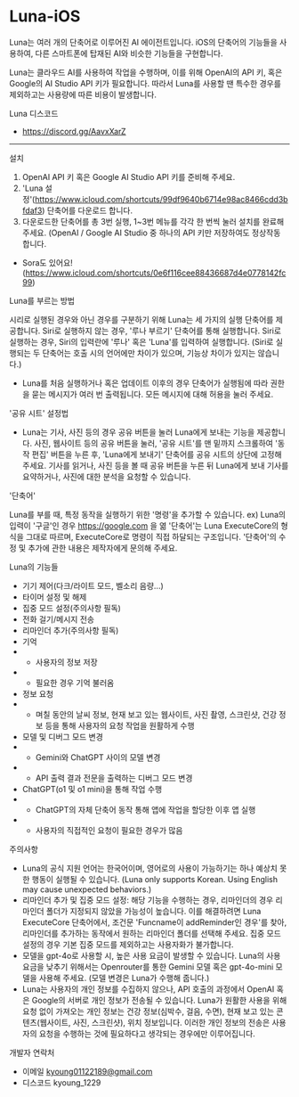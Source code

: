# Luna-iOS
Luna는 여러 개의 단축어로 이루어진 AI 에이전트입니다. iOS의 단축어의 기능들을 사용하여, 다른 스마트폰에 탑재된 AI와 비슷한 기능들을 구현합니다.

Luna는 클라우드 AI를 사용하여 작업을 수행하며, 이를 위해 OpenAI의 API 키, 혹은 Google의 AI Studio API 키가 필요합니다. 따라서 Luna를 사용할 땐 특수한 경우를 제외하고는 사용량에 따른 비용이 발생합니다.


Luna 디스코드
- https://discord.gg/AavxXarZ

----------------

설치

1. OpenAI API 키 혹은 Google AI Studio API 키를 준비해 주세요.
2. 'Luna 설정'(https://www.icloud.com/shortcuts/99df9640b6714e98ac8466cdd3bfdaf3) 단축어를 다운로드 합니다.
3. 다운로드한 단축어를 총 3번 실행, 1~3번 메뉴를 각각 한 번씩 눌러 설치를 완료해 주세요. (OpenAI / Google AI Studio 중 하나의 API 키만 저장하여도 정상작동 합니다.

+ Sora도 있어요! (https://www.icloud.com/shortcuts/0e6f116cee88436687d4e0778142fc99)


Luna를 부르는 방법

시리로 실행된 경우와 아닌 경우를 구분하기 위해 Luna는 세 가지의 실행 단축어를 제공합니다.
Siri로 실행하지 않는 경우, '루나 부르기' 단축어를 통해 실행합니다.
Siri로 실행하는 경우, Siri의 입력란에 '루나' 혹은 'Luna'를 입력하여 실행합니다. (Siri로 실행되는 두 단축어는 호출 시의 언어에만 차이가 있으며, 기능상 차이가 있지는 않습니다.)
+ Luna를 처음 실행하거나 혹은 업데이트 이후의 경우 단축어가 실행됨에 따라 권한을 묻는 메시지가 여러 번 출력됩니다. 모든 메시지에 대해 허용을 눌러 주세요.

'공유 시트' 설정법
- Luna는 기사, 사진 등의 경우 공유 버튼을 눌러 Luna에게 보내는 기능을 제공합니다. 사진, 웹사이트 등의 공유 버튼을 눌러, '공유 시트'를 맨 밑까지 스크롤하여 '동작 편집' 버튼을 누른 후, 'Luna에게 보내기' 단축어를 공유 시트의 상단에 고정해 주세요.
기사를 읽거나, 사진 등을 볼 때 공유 버튼을 누른 뒤 Luna에게 보내 기사를 요약하거나, 사진에 대한 분석을 요청할 수 있습니다.

'단축어'

Luna를 부를 때, 특정 동작을 실행하기 위한 '명령'을 추가할 수 있습니다.
ex) Luna의 입력이 '구글'인 경우 https://google.com 을 엶
'단축어'는 Luna ExecuteCore의 형식을 그대로 따르며, ExecuteCore로 명령이 직접 하달되는 구조입니다.
'단축어'의 수정 및 추가에 관한 내용은 제작자에게 문의해 주세요.

Luna의 기능들

- 기기 제어(다크/라이트 모드, 벨소리 음량...)
- 타이머 설정 및 해제
- 집중 모드 설정(주의사항 필독)
- 전화 걸기/메시지 전송
- 리마인더 추가(주의사항 필독)
- 기억
- - 사용자의 정보 저장
- - 필요한 경우 기억 불러옴
- 정보 요청
- - 며칠 동안의 날씨 정보, 현재 보고 있는 웹사이트, 사진 촬영, 스크린샷, 건강 정보 등을 통해 사용자의 요청 작업을 원활하게 수행
- 모델 및 디버그 모드 변경
- - Gemini와 ChatGPT 사이의 모델 변경
- - API 출력 결과 전문을 출력하는 디버그 모드 변경
- ChatGPT(o1 및 o1 mini)을 통해 작업 수행
- - ChatGPT의 자체 단축어 동작 통해 앱에 작업을 할당한 이후 앱 실행
- - 사용자의 직접적인 요청이 필요한 경우가 많음

주의사항

- Luna의 공식 지원 언어는 한국어이며, 영어로의 사용이
가능하기는 하나 예상치 못한 행동이 실행될 수 있습니다. (Luna only supports Korean. Using English may cause unexpected behaviors.)
- 리마인더 추가 및 집중 모드 설정: 해당 기능을 수행하는 경우, 리마인더의 경우 리마인더 폴더가 지정되지 않았을 가능성이 높습니다. 이를 해결하려면 Luna ExecuteCore 단축어에서, 조건문 'Funcname이 addReminder인 경우'를 찾아, 리마인더를 추가하는 동작에서 원하는 리마인더 폴더를 선택해 주세요. 집중 모드 설정의 경우 기본 집중 모드를 제외하고는 사용자화가 불가합니다.
- 모델을 gpt-4o로 사용할 시, 높은 사용 요금이 발생할 수 있습니다. Luna의 사용 요금을 낮추기 위해서는 Openrouter를 통한 Gemini 모델 혹은 gpt-4o-mini 모델을 사용해 주세요. (모델 변경은 Luna가 수행해 줍니다.)
- Luna는 사용자의 개인 정보를 수집하지 않으나, API 호출의 과정에서 OpenAI 혹은 Google의 서버로 개인 정보가 전송될 수 있습니다. Luna가 원활한 사용을 위해 요청 없이 가져오는 개인 정보는 건강 정보(심박수, 걸음, 수면), 현재 보고 있는 콘텐츠(웹사이트, 사진, 스크린샷), 위치 정보입니다. 이러한 개인 정보의 전송은 사용자의 요청을 수행하는 것에 필요하다고 생각되는 경우에만 이루어집니다. 

개발자 연락처

- 이메일 kyoung01122189@gmail.com
- 디스코드 kyoung_1229

